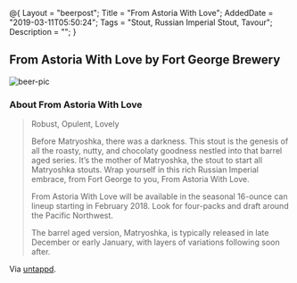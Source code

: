 @{ 
 Layout = "beerpost"; 
 Title = "From Astoria With Love"; 
 AddedDate = "2019-03-11T05:50:24"; 
 Tags = "Stout, Russian Imperial Stout, Tavour"; 
 Description = ""; 
 } 
 

## From Astoria With Love by Fort George Brewery

![beer-pic]

### About From Astoria With Love

> Robust, Opulent, Lovely
>
> Before Matryoshka, there was a darkness. This stout is the genesis of all the roasty, nutty, and chocolaty goodness nestled into that barrel aged series. It’s the mother of Matryoshka, the stout to start all Matryoshka stouts. Wrap yourself in this rich Russian Imperial embrace, from Fort George to you, From Astoria With Love.
>
> From Astoria With Love will be available in the seasonal 16-ounce can lineup starting in February 2018. Look for four-packs and draft around the Pacific Northwest.
>
> The barrel aged version, Matryoshka, is typically released in late December or early January, with layers of variations following soon after.

Via [untappd][untappd-url].

[untappd-url]: <https://untappd.com//b/fort-george-brewery-from-astoria-with-love/1412905>
[beer-pic]: https://jasonpowley.com/assets/img/2019-03-11-from-astoria-with-love.jpeg "From Astoria With Love by Fort George Brewery"
